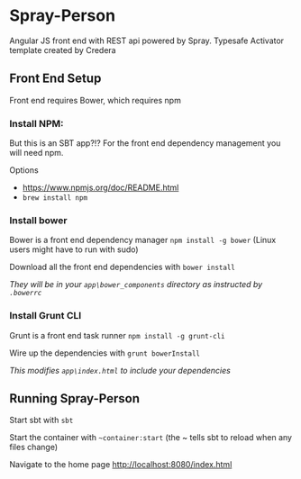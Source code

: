 # Spray-Person

Angular JS front end with REST api powered by Spray.  Typesafe Activator template created by Credera

## Front End Setup

Front end requires Bower, which requires npm

### Install NPM:
But this is an SBT app?!?  For the front end dependency management you will need npm.

Options
- https://www.npmjs.org/doc/README.html
- `brew install npm`

### Install bower
Bower is a front end dependency manager `npm install -g bower` (Linux users might have to run with sudo)

Download all the front end dependencies with `bower install`

*They will be in your `app\bower_components` directory as instructed by `.bowerrc`*

### Install Grunt CLI
Grunt is a front end task runner
`npm install -g grunt-cli`

Wire up the dependencies with `grunt bowerInstall`

*This modifies `app\index.html` to include your dependencies*



## Running Spray-Person
Start sbt with `sbt`

Start the container with `~container:start` (the ~ tells sbt to reload when any files change)

Navigate to the home page [http://localhost:8080/index.html](http://localhost:8080/index.html)
